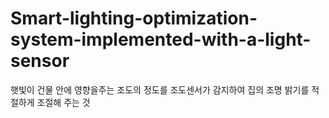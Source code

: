 # Smart-lighting-optimization-system-implemented-with-a-light-sensor
햇빛이 건물 안에 영향을주는 조도의 정도를 조도센서가 감지하여 집의 조명 밝기를 적절하게 조절해 주는 것
